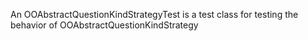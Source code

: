 An OOAbstractQuestionKindStrategyTest is a test class for testing the behavior of OOAbstractQuestionKindStrategy